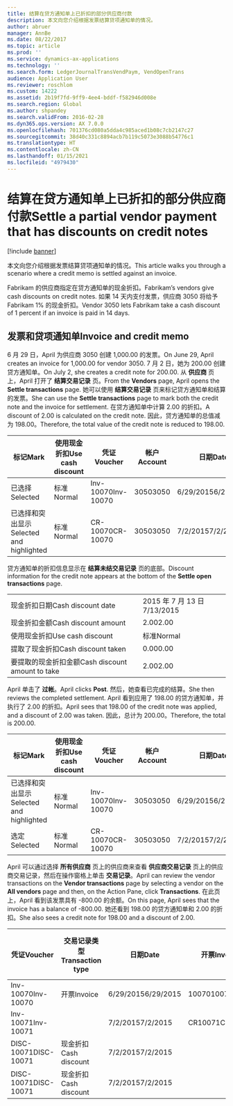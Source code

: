 ```yaml
---
title: 结算在贷方通知单上已折扣的部分供应商付款
description: 本文向您介绍根据发票结算贷项通知单的情况。
author: abruer
manager: AnnBe
ms.date: 08/22/2017
ms.topic: article
ms.prod: ''
ms.service: dynamics-ax-applications
ms.technology: ''
ms.search.form: LedgerJournalTransVendPaym, VendOpenTrans
audience: Application User
ms.reviewer: roschlom
ms.custom: 14222
ms.assetid: 2b19f7fd-9ff9-4ee4-bddf-f582946d008e
ms.search.region: Global
ms.author: shpandey
ms.search.validFrom: 2016-02-28
ms.dyn365.ops.version: AX 7.0.0
ms.openlocfilehash: 701376cd080a5dda4c985aced1b08c7cb2147c27
ms.sourcegitcommit: 38d40c331c8894acb7b119c5073e3088b54776c1
ms.translationtype: HT
ms.contentlocale: zh-CN
ms.lasthandoff: 01/15/2021
ms.locfileid: "4979430"
---
```

# <a name="settle-a-partial-vendor-payment-that-has-discounts-on-credit-notes"></a><span data-ttu-id="b0dbd-103">结算在贷方通知单上已折扣的部分供应商付款</span><span class="sxs-lookup"><span data-stu-id="b0dbd-103">Settle a partial vendor payment that has discounts on credit notes</span></span>

[!include [banner](../includes/banner.md)]

<span data-ttu-id="b0dbd-104">本文向您介绍根据发票结算贷项通知单的情况。</span><span class="sxs-lookup"><span data-stu-id="b0dbd-104">This article walks you through a scenario where a credit memo is settled against an invoice.</span></span>

<span data-ttu-id="b0dbd-105">Fabrikam 的供应商指定在贷方通知单的现金折扣。</span><span class="sxs-lookup"><span data-stu-id="b0dbd-105">Fabrikam’s vendors give cash discounts on credit notes.</span></span> <span data-ttu-id="b0dbd-106">如果 14 天内支付发票，供应商 3050 将给予 Fabrikam 1% 的现金折扣。</span><span class="sxs-lookup"><span data-stu-id="b0dbd-106">Vendor 3050 lets Fabrikam take a cash discount of 1 percent if an invoice is paid in 14 days.</span></span>

## <a name="invoice-and-credit-memo"></a><span data-ttu-id="b0dbd-107">发票和贷项通知单</span><span class="sxs-lookup"><span data-stu-id="b0dbd-107">Invoice and credit memo</span></span>
<span data-ttu-id="b0dbd-108">6 月 29 日，April 为供应商 3050 创建 1,000.00 的发票。</span><span class="sxs-lookup"><span data-stu-id="b0dbd-108">On June 29, April creates an invoice for 1,000.00 for vendor 3050.</span></span> <span data-ttu-id="b0dbd-109">7 月 2 日，她为 200.00 创建贷方通知单。</span><span class="sxs-lookup"><span data-stu-id="b0dbd-109">On July 2, she creates a credit note for 200.00.</span></span> <span data-ttu-id="b0dbd-110">从 **供应商** 页上，April 打开了 **结算交易记录** 页。</span><span class="sxs-lookup"><span data-stu-id="b0dbd-110">From the **Vendors** page, April opens the **Settle transactions** page.</span></span> <span data-ttu-id="b0dbd-111">她可以使用 **结算交易记录** 页来标记贷方通知单和结算的发票。</span><span class="sxs-lookup"><span data-stu-id="b0dbd-111">She can use the **Settle transactions** page to mark both the credit note and the invoice for settlement.</span></span> <span data-ttu-id="b0dbd-112">在贷方通知单中计算 2.00 的折扣。</span><span class="sxs-lookup"><span data-stu-id="b0dbd-112">A discount of 2.00 is calculated on the credit note.</span></span> <span data-ttu-id="b0dbd-113">因此，贷方通知单的总值减为 198.00。</span><span class="sxs-lookup"><span data-stu-id="b0dbd-113">Therefore, the total value of the credit note is reduced to 198.00.</span></span>

| <span data-ttu-id="b0dbd-114">标记</span><span class="sxs-lookup"><span data-stu-id="b0dbd-114">Mark</span></span>                     | <span data-ttu-id="b0dbd-115">使用现金折扣</span><span class="sxs-lookup"><span data-stu-id="b0dbd-115">Use cash discount</span></span> | <span data-ttu-id="b0dbd-116">凭证</span><span class="sxs-lookup"><span data-stu-id="b0dbd-116">Voucher</span></span>   | <span data-ttu-id="b0dbd-117">帐户</span><span class="sxs-lookup"><span data-stu-id="b0dbd-117">Account</span></span> | <span data-ttu-id="b0dbd-118">日期</span><span class="sxs-lookup"><span data-stu-id="b0dbd-118">Date</span></span>      | <span data-ttu-id="b0dbd-119">到期日期</span><span class="sxs-lookup"><span data-stu-id="b0dbd-119">Due date</span></span>  | <span data-ttu-id="b0dbd-120">开票</span><span class="sxs-lookup"><span data-stu-id="b0dbd-120">Invoice</span></span> | <span data-ttu-id="b0dbd-121">交易记录币种金额</span><span class="sxs-lookup"><span data-stu-id="b0dbd-121">Amount in transaction currency</span></span> | <span data-ttu-id="b0dbd-122">货币</span><span class="sxs-lookup"><span data-stu-id="b0dbd-122">Currency</span></span> | <span data-ttu-id="b0dbd-123">要结算的金额</span><span class="sxs-lookup"><span data-stu-id="b0dbd-123">Amount to settle</span></span> |
|--------------------------|-------------------|-----------|---------|-----------|-----------|---------|--------------------------------|----------|------------------|
| <span data-ttu-id="b0dbd-124">已选择</span><span class="sxs-lookup"><span data-stu-id="b0dbd-124">Selected</span></span>                 | <span data-ttu-id="b0dbd-125">标准</span><span class="sxs-lookup"><span data-stu-id="b0dbd-125">Normal</span></span>            | <span data-ttu-id="b0dbd-126">Inv-10070</span><span class="sxs-lookup"><span data-stu-id="b0dbd-126">Inv-10070</span></span> | <span data-ttu-id="b0dbd-127">3050</span><span class="sxs-lookup"><span data-stu-id="b0dbd-127">3050</span></span>    | <span data-ttu-id="b0dbd-128">6/29/2015</span><span class="sxs-lookup"><span data-stu-id="b0dbd-128">6/29/2015</span></span> | <span data-ttu-id="b0dbd-129">7/29/2015</span><span class="sxs-lookup"><span data-stu-id="b0dbd-129">7/29/2015</span></span> | <span data-ttu-id="b0dbd-130">10070</span><span class="sxs-lookup"><span data-stu-id="b0dbd-130">10070</span></span>   | <span data-ttu-id="b0dbd-131">-1,000.00</span><span class="sxs-lookup"><span data-stu-id="b0dbd-131">-1,000.00</span></span>                      | <span data-ttu-id="b0dbd-132">美元</span><span class="sxs-lookup"><span data-stu-id="b0dbd-132">USD</span></span>      | <span data-ttu-id="b0dbd-133">-990.00</span><span class="sxs-lookup"><span data-stu-id="b0dbd-133">-990.00</span></span>          |
| <span data-ttu-id="b0dbd-134">已选择和突出显示</span><span class="sxs-lookup"><span data-stu-id="b0dbd-134">Selected and highlighted</span></span> | <span data-ttu-id="b0dbd-135">标准</span><span class="sxs-lookup"><span data-stu-id="b0dbd-135">Normal</span></span>            | <span data-ttu-id="b0dbd-136">CR-10070</span><span class="sxs-lookup"><span data-stu-id="b0dbd-136">CR-10070</span></span>  | <span data-ttu-id="b0dbd-137">3050</span><span class="sxs-lookup"><span data-stu-id="b0dbd-137">3050</span></span>    | <span data-ttu-id="b0dbd-138">7/2/2015</span><span class="sxs-lookup"><span data-stu-id="b0dbd-138">7/2/2015</span></span>  | <span data-ttu-id="b0dbd-139">7/29/2015</span><span class="sxs-lookup"><span data-stu-id="b0dbd-139">7/29/2015</span></span> |         | <span data-ttu-id="b0dbd-140">200.00</span><span class="sxs-lookup"><span data-stu-id="b0dbd-140">200.00</span></span>                         | <span data-ttu-id="b0dbd-141">美元</span><span class="sxs-lookup"><span data-stu-id="b0dbd-141">USD</span></span>      | <span data-ttu-id="b0dbd-142">198.00</span><span class="sxs-lookup"><span data-stu-id="b0dbd-142">198.00</span></span>           |

<span data-ttu-id="b0dbd-143">贷方通知单的折扣信息显示在 **结算未结交易记录** 页的底部。</span><span class="sxs-lookup"><span data-stu-id="b0dbd-143">Discount information for the credit note appears at the bottom of the **Settle open transactions** page.</span></span>

|                              |           |
|------------------------------|-----------|
| <span data-ttu-id="b0dbd-144">现金折扣日期</span><span class="sxs-lookup"><span data-stu-id="b0dbd-144">Cash discount date</span></span>           | <span data-ttu-id="b0dbd-145">2015 年 7 月 13 日</span><span class="sxs-lookup"><span data-stu-id="b0dbd-145">7/13/2015</span></span> |
| <span data-ttu-id="b0dbd-146">现金折扣金额</span><span class="sxs-lookup"><span data-stu-id="b0dbd-146">Cash discount amount</span></span>         | <span data-ttu-id="b0dbd-147">2.00</span><span class="sxs-lookup"><span data-stu-id="b0dbd-147">2.00</span></span>      |
| <span data-ttu-id="b0dbd-148">使用现金折扣</span><span class="sxs-lookup"><span data-stu-id="b0dbd-148">Use cash discount</span></span>            | <span data-ttu-id="b0dbd-149">标准</span><span class="sxs-lookup"><span data-stu-id="b0dbd-149">Normal</span></span>    |
| <span data-ttu-id="b0dbd-150">提取了现金折扣</span><span class="sxs-lookup"><span data-stu-id="b0dbd-150">Cash discount taken</span></span>          | <span data-ttu-id="b0dbd-151">0.00</span><span class="sxs-lookup"><span data-stu-id="b0dbd-151">0.00</span></span>      |
| <span data-ttu-id="b0dbd-152">要提取的现金折扣金额</span><span class="sxs-lookup"><span data-stu-id="b0dbd-152">Cash discount amount to take</span></span> | <span data-ttu-id="b0dbd-153">2.00</span><span class="sxs-lookup"><span data-stu-id="b0dbd-153">2.00</span></span>      |

<span data-ttu-id="b0dbd-154">April 单击了 **过帐**。</span><span class="sxs-lookup"><span data-stu-id="b0dbd-154">April clicks **Post**.</span></span> <span data-ttu-id="b0dbd-155">然后，她查看已完成的结算。</span><span class="sxs-lookup"><span data-stu-id="b0dbd-155">She then reviews the completed settlement.</span></span> <span data-ttu-id="b0dbd-156">April 看到应用了 198.00 的贷方通知单，并执行了 2.00 的折扣。</span><span class="sxs-lookup"><span data-stu-id="b0dbd-156">April sees that 198.00 of the credit note was applied, and a discount of 2.00 was taken.</span></span> <span data-ttu-id="b0dbd-157">因此，总计为 200.00。</span><span class="sxs-lookup"><span data-stu-id="b0dbd-157">Therefore, the total is 200.00.</span></span>

| <span data-ttu-id="b0dbd-158">标记</span><span class="sxs-lookup"><span data-stu-id="b0dbd-158">Mark</span></span>                     | <span data-ttu-id="b0dbd-159">使用现金折扣</span><span class="sxs-lookup"><span data-stu-id="b0dbd-159">Use cash discount</span></span> | <span data-ttu-id="b0dbd-160">凭证</span><span class="sxs-lookup"><span data-stu-id="b0dbd-160">Voucher</span></span>   | <span data-ttu-id="b0dbd-161">帐户</span><span class="sxs-lookup"><span data-stu-id="b0dbd-161">Account</span></span> | <span data-ttu-id="b0dbd-162">日期</span><span class="sxs-lookup"><span data-stu-id="b0dbd-162">Date</span></span>      | <span data-ttu-id="b0dbd-163">到期日期</span><span class="sxs-lookup"><span data-stu-id="b0dbd-163">Due date</span></span>  | <span data-ttu-id="b0dbd-164">开票</span><span class="sxs-lookup"><span data-stu-id="b0dbd-164">Invoice</span></span>  | <span data-ttu-id="b0dbd-165">交易记录币种金额</span><span class="sxs-lookup"><span data-stu-id="b0dbd-165">Amount in transaction currency</span></span> | <span data-ttu-id="b0dbd-166">货币</span><span class="sxs-lookup"><span data-stu-id="b0dbd-166">Currency</span></span> | <span data-ttu-id="b0dbd-167">要结算的金额</span><span class="sxs-lookup"><span data-stu-id="b0dbd-167">Amount to settle</span></span> |
|--------------------------|-------------------|-----------|---------|-----------|-----------|----------|--------------------------------|----------|------------------|
| <span data-ttu-id="b0dbd-168">已选择和突出显示</span><span class="sxs-lookup"><span data-stu-id="b0dbd-168">Selected and highlighted</span></span> | <span data-ttu-id="b0dbd-169">标准</span><span class="sxs-lookup"><span data-stu-id="b0dbd-169">Normal</span></span>            | <span data-ttu-id="b0dbd-170">Inv-10070</span><span class="sxs-lookup"><span data-stu-id="b0dbd-170">Inv-10070</span></span> | <span data-ttu-id="b0dbd-171">3050</span><span class="sxs-lookup"><span data-stu-id="b0dbd-171">3050</span></span>    | <span data-ttu-id="b0dbd-172">6/29/2015</span><span class="sxs-lookup"><span data-stu-id="b0dbd-172">6/29/2015</span></span> | <span data-ttu-id="b0dbd-173">7/29/2015</span><span class="sxs-lookup"><span data-stu-id="b0dbd-173">7/29/2015</span></span> | <span data-ttu-id="b0dbd-174">10070</span><span class="sxs-lookup"><span data-stu-id="b0dbd-174">10070</span></span>    | <span data-ttu-id="b0dbd-175">-1,000.00</span><span class="sxs-lookup"><span data-stu-id="b0dbd-175">-1,000.00</span></span>                      | <span data-ttu-id="b0dbd-176">美元</span><span class="sxs-lookup"><span data-stu-id="b0dbd-176">USD</span></span>      | <span data-ttu-id="b0dbd-177">-200.00</span><span class="sxs-lookup"><span data-stu-id="b0dbd-177">-200.00</span></span>          |
| <span data-ttu-id="b0dbd-178">选定</span><span class="sxs-lookup"><span data-stu-id="b0dbd-178">Selected</span></span>                 | <span data-ttu-id="b0dbd-179">标准</span><span class="sxs-lookup"><span data-stu-id="b0dbd-179">Normal</span></span>            | <span data-ttu-id="b0dbd-180">CR-10070</span><span class="sxs-lookup"><span data-stu-id="b0dbd-180">CR-10070</span></span>  | <span data-ttu-id="b0dbd-181">3050</span><span class="sxs-lookup"><span data-stu-id="b0dbd-181">3050</span></span>    | <span data-ttu-id="b0dbd-182">7/2/2015</span><span class="sxs-lookup"><span data-stu-id="b0dbd-182">7/2/2015</span></span>  | <span data-ttu-id="b0dbd-183">7/29/2015</span><span class="sxs-lookup"><span data-stu-id="b0dbd-183">7/29/2015</span></span> | <span data-ttu-id="b0dbd-184">CR-10070</span><span class="sxs-lookup"><span data-stu-id="b0dbd-184">CR-10070</span></span> | <span data-ttu-id="b0dbd-185">200.00</span><span class="sxs-lookup"><span data-stu-id="b0dbd-185">200.00</span></span>                         | <span data-ttu-id="b0dbd-186">美元</span><span class="sxs-lookup"><span data-stu-id="b0dbd-186">USD</span></span>      | <span data-ttu-id="b0dbd-187">198.00</span><span class="sxs-lookup"><span data-stu-id="b0dbd-187">198.00</span></span>           |

<span data-ttu-id="b0dbd-188">April 可以通过选择 **所有供应商** 页上的供应商来查看 **供应商交易记录** 页上的供应商交易记录，然后在操作窗格上单击 **交易记录**。</span><span class="sxs-lookup"><span data-stu-id="b0dbd-188">April can review the vendor transactions on the **Vendor transactions** page by selecting a vendor on the **All vendors** page and then, on the Action Pane, click **Transactions**.</span></span> <span data-ttu-id="b0dbd-189">在此页上，April 看到该发票具有 -800.00 的余额。</span><span class="sxs-lookup"><span data-stu-id="b0dbd-189">On this page, April sees that the invoice has a balance of -800.00.</span></span> <span data-ttu-id="b0dbd-190">她还看到 198.00 的贷方通知单和 2.00 的折扣。</span><span class="sxs-lookup"><span data-stu-id="b0dbd-190">She also sees a credit note for 198.00 and a discount of 2.00.</span></span>

| <span data-ttu-id="b0dbd-191">凭证</span><span class="sxs-lookup"><span data-stu-id="b0dbd-191">Voucher</span></span>    | <span data-ttu-id="b0dbd-192">交易记录类型</span><span class="sxs-lookup"><span data-stu-id="b0dbd-192">Transaction type</span></span> | <span data-ttu-id="b0dbd-193">日期</span><span class="sxs-lookup"><span data-stu-id="b0dbd-193">Date</span></span>      | <span data-ttu-id="b0dbd-194">开票</span><span class="sxs-lookup"><span data-stu-id="b0dbd-194">Invoice</span></span> | <span data-ttu-id="b0dbd-195">交易币种借方金额</span><span class="sxs-lookup"><span data-stu-id="b0dbd-195">Amount in transaction currency debit</span></span> | <span data-ttu-id="b0dbd-196">交易币种贷方金额</span><span class="sxs-lookup"><span data-stu-id="b0dbd-196">Amount in transaction currency credit</span></span> | <span data-ttu-id="b0dbd-197">余额</span><span class="sxs-lookup"><span data-stu-id="b0dbd-197">Balance</span></span> | <span data-ttu-id="b0dbd-198">货币</span><span class="sxs-lookup"><span data-stu-id="b0dbd-198">Currency</span></span> |
|------------|------------------|-----------|---------|--------------------------------------|---------------------------------------|---------|----------|
| <span data-ttu-id="b0dbd-199">Inv-10070</span><span class="sxs-lookup"><span data-stu-id="b0dbd-199">Inv-10070</span></span>  | <span data-ttu-id="b0dbd-200">开票</span><span class="sxs-lookup"><span data-stu-id="b0dbd-200">Invoice</span></span>          | <span data-ttu-id="b0dbd-201">6/29/2015</span><span class="sxs-lookup"><span data-stu-id="b0dbd-201">6/29/2015</span></span> | <span data-ttu-id="b0dbd-202">10070</span><span class="sxs-lookup"><span data-stu-id="b0dbd-202">10070</span></span>   |                                      | <span data-ttu-id="b0dbd-203">1,000.00</span><span class="sxs-lookup"><span data-stu-id="b0dbd-203">1,000.00</span></span>                              | <span data-ttu-id="b0dbd-204">-800.00</span><span class="sxs-lookup"><span data-stu-id="b0dbd-204">-800.00</span></span> | <span data-ttu-id="b0dbd-205">美元</span><span class="sxs-lookup"><span data-stu-id="b0dbd-205">USD</span></span>      |
| <span data-ttu-id="b0dbd-206">Inv-10071</span><span class="sxs-lookup"><span data-stu-id="b0dbd-206">Inv-10071</span></span>  |                  | <span data-ttu-id="b0dbd-207">7/2/2015</span><span class="sxs-lookup"><span data-stu-id="b0dbd-207">7/2/2015</span></span>  | <span data-ttu-id="b0dbd-208">CR10071</span><span class="sxs-lookup"><span data-stu-id="b0dbd-208">CR10071</span></span> | <span data-ttu-id="b0dbd-209">200.00</span><span class="sxs-lookup"><span data-stu-id="b0dbd-209">200.00</span></span>                               |                                       | <span data-ttu-id="b0dbd-210">0.00</span><span class="sxs-lookup"><span data-stu-id="b0dbd-210">0.00</span></span>    | <span data-ttu-id="b0dbd-211">美元</span><span class="sxs-lookup"><span data-stu-id="b0dbd-211">USD</span></span>      |
| <span data-ttu-id="b0dbd-212">DISC-10071</span><span class="sxs-lookup"><span data-stu-id="b0dbd-212">DISC-10071</span></span> |  <span data-ttu-id="b0dbd-213">现金折扣</span><span class="sxs-lookup"><span data-stu-id="b0dbd-213">Cash discount</span></span>   | <span data-ttu-id="b0dbd-214">7/2/2015</span><span class="sxs-lookup"><span data-stu-id="b0dbd-214">7/2/2015</span></span>  |         | <span data-ttu-id="b0dbd-215">2.00</span><span class="sxs-lookup"><span data-stu-id="b0dbd-215">2.00</span></span>                                 |                                       | <span data-ttu-id="b0dbd-216">0.00</span><span class="sxs-lookup"><span data-stu-id="b0dbd-216">0.00</span></span>    | <span data-ttu-id="b0dbd-217">美元</span><span class="sxs-lookup"><span data-stu-id="b0dbd-217">USD</span></span>      |
| <span data-ttu-id="b0dbd-218">DISC-10071</span><span class="sxs-lookup"><span data-stu-id="b0dbd-218">DISC-10071</span></span> |  <span data-ttu-id="b0dbd-219">现金折扣</span><span class="sxs-lookup"><span data-stu-id="b0dbd-219">Cash discount</span></span>   | <span data-ttu-id="b0dbd-220">7/2/2015</span><span class="sxs-lookup"><span data-stu-id="b0dbd-220">7/2/2015</span></span>  |         |                                      | <span data-ttu-id="b0dbd-221">2.00</span><span class="sxs-lookup"><span data-stu-id="b0dbd-221">2.00</span></span>                                  | <span data-ttu-id="b0dbd-222">0.00</span><span class="sxs-lookup"><span data-stu-id="b0dbd-222">0.00</span></span>    | <span data-ttu-id="b0dbd-223">美元</span><span class="sxs-lookup"><span data-stu-id="b0dbd-223">USD</span></span>      |





